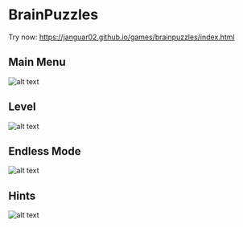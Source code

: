 # BrainPuzzles
Try now: https://janguar02.github.io/games/brainpuzzles/index.html
## Main Menu
![alt text](https://raw.githubusercontent.com/Janguar02/BrainPuzzles/refs/heads/main/Screenshots/Menu_Screen.jpg)
## Level
![alt text](https://raw.githubusercontent.com/Janguar02/BrainPuzzles/refs/heads/main/Screenshots/Level.jpg)
## Endless Mode
![alt text](https://raw.githubusercontent.com/Janguar02/BrainPuzzles/refs/heads/main/Screenshots/Endless_Mode.jpg)
## Hints
![alt text](https://raw.githubusercontent.com/Janguar02/BrainPuzzles/refs/heads/main/Screenshots/Hints.jpg)
